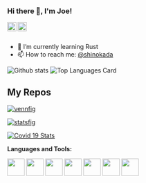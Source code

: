 
<!--
**dreambold/dreambold** is a ✨ _special_ ✨ repository because its `README.md` (this file) appears on your GitHub profile.

Here are some ideas to get you started:

- 🔭 I’m currently working on ...
- 🌱 I’m currently learning ...
- 👯 I’m looking to collaborate on ...
- 🤔 I’m looking for help with ...
- 💬 Ask me about ...
- 📫 How to reach me: ...
- 😄 Pronouns: ...
- ⚡ Fun fact: ...
-->
### Hi there 👋, I'm Joe!

<a href="https://twitter.com/shinokada">
  <img align="left" alt="Shinichi Okada | Twitter" width="21px" src="https://raw.githubusercontent.com/shinokada/shinokada/master/assets/twitter.png"/>
</a>
<a href="https://medium.com/@shinichiokada">
  <img align="left" alt="Shinichi Okada | Medium" width="21px" src="https://raw.githubusercontent.com/shinokada/shinokada/master/assets/medium.png"/>
</a>

<br />
<br />

- 🌱 I’m currently learning Rust
- 📫 How to reach me: <a href="https://twitter.com/shinokada">@shinokada</a> 


![Github stats](https://github-readme-stats.vercel.app/api?username=shinokada&theme=highcontrast&show_icons=true&count_private=true)
![Top Languages Card](https://github-readme-stats.vercel.app/api/top-langs/?username=shinokada&layout=compact)

## My Repos

[![vennfig](https://github-readme-stats.vercel.app/api/pin/?username=shinokada&repo=vennfig&show_owner=true)](https://github.com/dreambold/Megapay)

[![statsfig](https://github-readme-stats.vercel.app/api/pin/?username=shinokada&repo=statsfig&show_owner=true)](https://github.com/dreambold/Multi-Vendor-System)

[![Covid 19 Stats](https://github-readme-stats.vercel.app/api/pin/?username=shinokada&repo=covid-19-stats&show_owner=true)](https://github.com/dreambold/Chat-App)



**Languages and Tools:**  

<code><img height="40" src="https://raw.githubusercontent.com/shinokada/shinokada/master/assets/jupyter-notebook.png"></code>
<code><img height="40" src="https://raw.githubusercontent.com/shinokada/shinokada/master/assets/python.png"></code>
<code><img height="40" src="https://raw.githubusercontent.com/shinokada/shinokada/master/assets/rust.png"></code>
<code><img height="40" src="https://raw.githubusercontent.com/shinokada/shinokada/master/assets/javascript.png"></code>
<code><img height="40" src="https://raw.githubusercontent.com/shinokada/shinokada/master/assets/php.png"></code>
<code><img height="40" src="https://raw.githubusercontent.com/shinokada/shinokada/master/assets/visual-studio-code.png"></code>
<code><img height="40" src="https://raw.githubusercontent.com/shinokada/shinokada/master/assets/vim.png"></code>  
